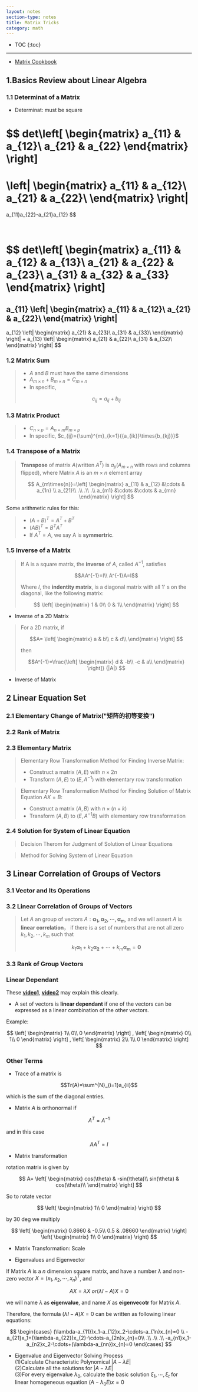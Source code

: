 ```yaml
---
layout: notes
section-type: notes
title: Matrix Tricks
category: math
---
```


* TOC
{:toc}
---

* [Matrix Cookbook](http://www.math.uwaterloo.ca/~hwolkowi/matrixcookbook.pdf)

## 1.Basics Review about Linear Algebra
### 1.1 Determinat of a Matrix

* Determinat: must be square

$$
det\left[
 \begin{matrix}
   a_{11} & a_{12}\\
   a_{21} & a_{22}
  \end{matrix}
  \right]
=
\left|
 \begin{matrix}
   a_{11} & a_{12}\\
   a_{21} & a_{22}\\
  \end{matrix}
\right|
=
a_{11}a_{22}-a_{21}a_{12}
$$

<br>

$$
det\left[
 \begin{matrix}
   a_{11} & a_{12} & a_{13}\\
   a_{21} & a_{22} & a_{23}\\
   a_{31} & a_{32} & a_{33}
  \end{matrix}
  \right]
=
a_{11}
\left|
 \begin{matrix}
   a_{11} & a_{12}\\
   a_{21} & a_{22}\\
  \end{matrix}
\right|
-
a_{12}
\left|
 \begin{matrix}
   a_{21} & a_{23}\\
   a_{31} & a_{33}\\
  \end{matrix}
\right|
+
a_{13}
\left|
 \begin{matrix}
   a_{21} & a_{22}\\
   a_{31} & a_{32}\\
  \end{matrix}
\right|
$$


### 1.2 Matrix Sum

>* $A$ and $B$ must have the same dimensions
>* $A_{m\times{n}} + B_{m\times{n}} = C_{m\times{n}}$
>* In specific, 
>
>$$c_{ij}=a_{ij}+b_{ij}$$


### 1.3 Matrix Product

>* $C_{n\times{p}}=A_{n\times{m}}B_{m\times{p}}$
>* In specific, $c_{ij}={\sum}^{m}_{k=1}{{a_{ik}}\times{b_{kj}}}$

### 1.4 Transpose of a Matrix
>**Transpose** of matrix $A$(written $A^{T}$) is $a_{ji}$($A_{m\times{n}}$ with rows and columns flipped), where Matrix $A$ is an $m\times{n}$ element array
>
>$$
A_{m\times{n}}=\left[
 \begin{matrix}
   a_{11} & a_{12} &\cdots & a_{1n} \\
   a_{21}\\
   .\\
   .\\
   .\\
   a_{m1} &\cdots &\cdots & a_{mn}
  \end{matrix}
  \right]
$$

Some arithmetic rules for this:
>* $(A+B)^{T}=A^T+B^T$
>* $(AB)^T = B^{T}A^{T}$ 
>* If $A^T = A$, we say A is **symmertric**.

### 1.5 Inverse of a Matrix

> If A is a square matrix, the **inverse** of $A$, called $A^{-1}$, satisfies
>
>$$AA^{-1}=I\\
A^{-1}A=I$$
>
> Where $I$, the **indentity matrix**, is a diagonal matrix with all $1$' s on the diagonal, like the following matrix:
>
>$$
\left[
 \begin{matrix}
   1 & 0\\
   0 & 1\\
  \end{matrix}
\right]
$$

* Inverse of a 2D Matrix

>For a 2D matrix, if
>
>$$A=
\left[
 \begin{matrix}
   a & b\\
   c & d\\
  \end{matrix}
\right]
$$
>
>then
>
>$$A^{-1}=\frac{\left[
 \begin{matrix}
   d & -b\\
   -c & a\\
  \end{matrix}
\right]}
{|A|}
$$

* Inverse of Matrix


## 2 Linear Equation Set
### 2.1 Elementary Change of Matrix("矩阵的初等变换")

### 2.2 Rank of Matrix

### 2.3 Elementary Matrix
> Elementary Row Transformation Method for Finding Inverse Matrix:
> * Construct a matrix $(A,E)$ with $n\times{2n}$
> * Transform $(A,E)$ to $(E,A^{-1})$ with elementary row transformation

> Elementary Row Transformation Method for Finding Solution of Matrix Equation $AX=B$:
> * Construct a matrix $(A,B)$ with $n\times{(n+k)}$
> * Transform $(A,B)$ to $(E,A^{-1}B)$ with elementary row transformation

### 2.4 Solution for System of Linear Equation
> Decision Therom for Judgment of Solution of Linear Equations

> Method for Solving System of Linear Equation

## 3 Linear Correlation of Groups of Vectors
### 3.1 Vector and Its Operations
### 3.2 Linear Correlation of Groups of Vectors
> Let $A$ an group of vectors $A: \mathbf{\alpha_1, \alpha_2,\cdots,\alpha_m}$, and we will assert $A$ is **linear correlation**， if there is a set of numbers that are not all zero $k_1, k_2, \cdots, k_m$ such that
>
> $$k_1{\mathbf{\alpha_1}}+k_2{\mathbf{\alpha_2}}+\cdots+k_m{\mathbf{\alpha_m}}=\mathbf{0}$$

### 3.3 Rank of Group Vectors


### Linear Dependant
These [**video1**](https://www.khanacademy.org/math/linear-algebra/vectors-and-spaces/linear-independence/v/linear-algebra-introduction-to-linear-independence), [**video2**](https://www.youtube.com/watch?v=yLi8RxqfowA) may explain this clearly.

* A set of vectors is **linear dependant** if one of the vectors can be expressed as a linear combination of the other vectors.

Example:

$$
\left[
\begin{matrix}
  1\\
  0\\
  0
\end{matrix}
\right]
,
\left[
\begin{matrix}
  0\\
  1\\
  0
\end{matrix}
\right]
,
\left[
\begin{matrix}
  2\\
  1\\
  0
\end{matrix}
\right]
$$


### Other Terms

* Trace of a matrix is 

$$Tr(A)=\sum^{N}_{i=1}a_{ii}$$

which is the sum of the diagonal entries.

* Matrix $A$ is orthonormal if

$$A^{T} = A^{-1}$$

and in this case

$$AA^{T} = I$$

* Matrix transformation

rotation matrix is given by

$$
A=
\left[
 \begin{matrix}
   cos(\theta) & -sin(\theta)\\
   sin(\theta) & cos(\theta)\\
  \end{matrix}
\right]
$$

So to rotate vector

$$
\left(
  \begin{matrix}
    1\\
    0
  \end{matrix}
\right)
$$

by 30 deg we multiply

$$
\left[
  \begin{matrix}
    0.8660 & -0.5\\
    0.5 & .08660
  \end{matrix}
\right]
\left(
  \begin{matrix}
    1\\
    0
  \end{matrix}
\right)
$$

* Matrix Transformation: Scale

* Eigenvalues and Eigenvector

If Matrix $A$ is a $n$ dimension square matrix, and have a number $\lambda$ and non-zero vector $X=(x_1, x_2,\cdots, x_n)^{T}$, and 

$$AX = \lambda{X} \  or (\lambda{I}-A)X=0$$

we will name $\lambda$ as **eigenvalue**, and name $X$ as **eigenvecotr**  for Matrix $A$.

Therefore, the formula $(\lambda{I}-A)X=0$ can be written as following linear equations:

$$
\begin{cases}
(\lambda-a_{11})x_1-a_{12}x_2-\cdots-a_{1n}x_{n}=0 \\
-a_{21}x_1+(\lambda-a_{22})x_{2}-\cdots-a_{2n}x_{n}=0\\
.\\
.\\
.\\
-a_{n1}x_1-a_{n2}x_2-\cdots+(\lambda-a_{nn})x_{n}=0
\end{cases}
$$

* Eigenvalue and Eigenvector Solving Process  
(1)Calculate Characteristic Polynomical $|A-\lambda{E}|$  
(2)Calculate all the solutions for $|A-\lambda{E}|$  
(3)For every eigenvalue $\lambda_0$, calculate the basic solution $\xi_1,\cdots,\xi_{t}$ for linear homogeneous equation $(A-\lambda_0{E})x = 0$  





